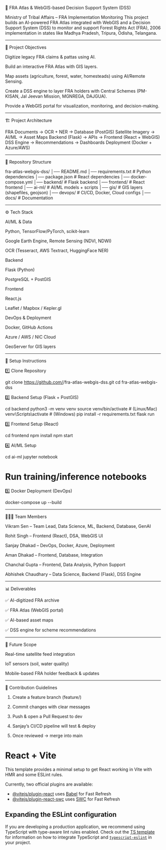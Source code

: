 🌳 FRA Atlas & WebGIS-based Decision Support System (DSS)

Ministry of Tribal Affairs – FRA Implementation Monitoring
This project builds an AI-powered FRA Atlas integrated with WebGIS and a Decision Support System (DSS) to monitor and support Forest Rights Act (FRA), 2006 implementation in states like Madhya Pradesh, Tripura, Odisha, Telangana.


---

🚀 Project Objectives

Digitize legacy FRA claims & pattas using AI.

Build an interactive FRA Atlas with GIS layers.

Map assets (agriculture, forest, water, homesteads) using AI/Remote Sensing.

Create a DSS engine to layer FRA holders with Central Schemes (PM-KISAN, Jal Jeevan Mission, MGNREGA, DAJGUA).

Provide a WebGIS portal for visualization, monitoring, and decision-making.



---

🏗️ Project Architecture

FRA Documents → OCR + NER → Database (PostGIS)
Satellite Imagery → AI/ML → Asset Maps
Backend (Flask) → APIs → Frontend (React + WebGIS)
DSS Engine → Recommendations → Dashboards
Deployment (Docker + Azure/AWS)


---

📂 Repository Structure

fra-atlas-webgis-dss/
│── README.md
│── requirements.txt          # Python dependencies
│── package.json              # React dependencies
│── docker-compose.yml
│── backend/                  # Flask backend
│── frontend/                 # React frontend
│── ai-ml/                    # AI/ML models + scripts
│── gis/                      # GIS layers (shapefiles, geojson)
│── devops/                   # CI/CD, Docker, Cloud configs
│── docs/                     # Documentation


---

⚙️ Tech Stack

AI/ML & Data

Python, TensorFlow/PyTorch, scikit-learn

Google Earth Engine, Remote Sensing (NDVI, NDWI)

OCR (Tesseract, AWS Textract, HuggingFace NER)


Backend

Flask (Python)

PostgreSQL + PostGIS


Frontend

React.js

Leaflet / Mapbox / Kepler.gl


DevOps & Deployment

Docker, GitHub Actions

Azure / AWS / NIC Cloud

GeoServer for GIS layers



---

🔧 Setup Instructions

1️⃣ Clone Repository

git clone https://github.com/<your-org>/fra-atlas-webgis-dss.git
cd fra-atlas-webgis-dss

2️⃣ Backend Setup (Flask + PostGIS)

cd backend
python3 -m venv venv
source venv/bin/activate   # (Linux/Mac)
venv\Scripts\activate      # (Windows)
pip install -r requirements.txt
flask run

3️⃣ Frontend Setup (React)

cd frontend
npm install
npm start

4️⃣ AI/ML Setup

cd ai-ml
jupyter notebook
# Run training/inference notebooks

5️⃣ Docker Deployment (DevOps)

docker-compose up --build


---

🧑‍🤝‍🧑 Team Members

Vikram Sen – Team Lead, Data Science, ML, Backend, Database, GenAI

Rohit Singh – Frontend (React), DSA, WebGIS UI

Sanjay Dhakad – DevOps, Docker, Azure, Deployment

Aman Dhakad – Frontend, Database, Integration

Chanchal Gupta – Frontend, Data Analysis, Python Support

Abhishek Chaudhary – Data Science, Backend (Flask), DSS Engine



---

📊 Deliverables

✅ AI-digitized FRA archive

✅ FRA Atlas (WebGIS portal)

✅ AI-based asset maps

✅ DSS engine for scheme recommendations



---

🌱 Future Scope

Real-time satellite feed integration

IoT sensors (soil, water quality)

Mobile-based FRA holder feedback & updates



---

🤝 Contribution Guidelines

1. Create a feature branch (feature/<your-task>)


2. Commit changes with clear messages


3. Push & open a Pull Request to dev


4. Sanjay’s CI/CD pipeline will test & deploy


5. Once reviewed → merge into main


# React + Vite

This template provides a minimal setup to get React working in Vite with HMR and some ESLint rules.

Currently, two official plugins are available:

- [@vitejs/plugin-react](https://github.com/vitejs/vite-plugin-react/blob/main/packages/plugin-react) uses [Babel](https://babeljs.io/) for Fast Refresh
- [@vitejs/plugin-react-swc](https://github.com/vitejs/vite-plugin-react/blob/main/packages/plugin-react-swc) uses [SWC](https://swc.rs/) for Fast Refresh

## Expanding the ESLint configuration

If you are developing a production application, we recommend using TypeScript with type-aware lint rules enabled. Check out the [TS template](https://github.com/vitejs/vite/tree/main/packages/create-vite/template-react-ts) for information on how to integrate TypeScript and [`typescript-eslint`](https://typescript-eslint.io) in your project.
